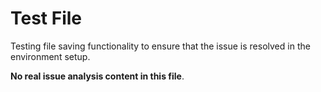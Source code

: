 # Test File

Testing file saving functionality to ensure that the issue is resolved in the environment setup.

**No real issue analysis content in this file**.